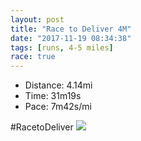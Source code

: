 ```yaml
---
layout: post
title: "Race to Deliver 4M"
date: "2017-11-19 08:34:38"
tags: [runs, 4-5 miles]
race: true
---
```

<ul>
 <li>Distance: 4.14mi</li>
 <li>Time: 31m19s</li>
 <li>Pace: 7m42s/mi</li>
</ul>

#RacetoDeliver
<img src='https://maps.googleapis.com/maps/api/staticmap?maptype=roadmap&path=enc:y}ywFhnnbMuHaJoDsAeHr@sFwHuP{EyQkP}@sPgY{RyNyC{FbBoOoMaLBInCdD~HsCrJhDdKhKvF|EnHlGl@rIvPfPKpKvLhHZzT`[xL@dCvBzDmJ&key=AIzaSyC1MId7bFpkLXNAaYhBSTb8jLyiSqzbDtM&size=800x800&markers=color:yellow|label:S|40.77037,-73.97109&markers=color:green|label:F|40.77376000000002,-73.97266000000002'>
